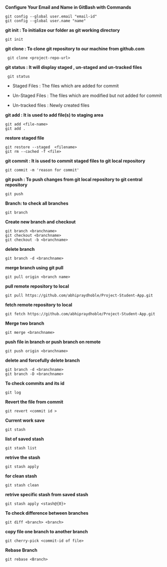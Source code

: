 **Configure Your Email and Name in GitBash with Commands**
````
git config --global user.email "email-id"
git config --global user.name "name"
````
**git init : To initialize our folder as git working directory**
````
git init
````

**git clone : To clone git repository to our machine from github.com**
````
 git clone <project-repo-url>
````

**git status : It will display staged , un-staged and un-tracked files**

````
 git status
````

- Staged Files : The files which are added for commit

- Un-Staged Files : The files which are modified but not added for commit

- Un-tracked files : Newly created files

**git add : It is used to add file(s) to staging area**

````
git add <file-name>
git add .
````
**restore staged file**
````
git restore --staged  <filename>
git rm --cached -f <file> 
````
**git commit : It is used to commit staged files to git local repository**

````
git commit -m 'reason for commit'
````


**git push : To push changes from git local repository to git central repository**

````
git push
````
**Branch: to check all branches**
````
git branch
````
**Create new branch and checkout**
````
git branch <branchname>
git checkout <branchname>
git checkout -b <branchname>
````
**delete branch**
````
git branch -d <branchname>
````
**merge branch using git pull**
````
git pull origin <branch name>
````
**pull remote repository to local**
````
git pull https://github.com/abhipraydhoble/Project-Student-App.git
````
**fetch remote repository to local**
````
git fetch https://github.com/abhipraydhoble/Project-Student-App.git
````
**Merge two branch**
````
git merge <branchname>
````
**push file in branch or push branch on remote**
````
git push origin <branchname>
````
**delete and forcefully delete branch**
````
git branch -d <branchname>
git branch -D <branchname>
````
**To check commits and its id** 
````
git log
````
**Revert the file from commit**
````
git revert <commit id >
````
**Current work save** 
````
git stash
````
**list of saved stash** 
````
git stash list
````
**retrive the stash** 
````
git stash apply
````
**for clean stash** 
````
git stash clean
```` 
**retrive specific stash from saved stash** 
````
git stash apply <stash@{0}>
````
**To check difference between branches** 
````
git diff <branch> <branch>
````
**copy file one branch to another branch**
````
git cherry-pick <commit-id of file>
````
**Rebase Branch**
````
git rebase <Branch>
````
